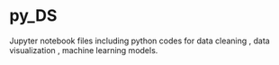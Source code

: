 # py_DS
Jupyter notebook files including python codes for data cleaning , data visualization , machine learning models.

